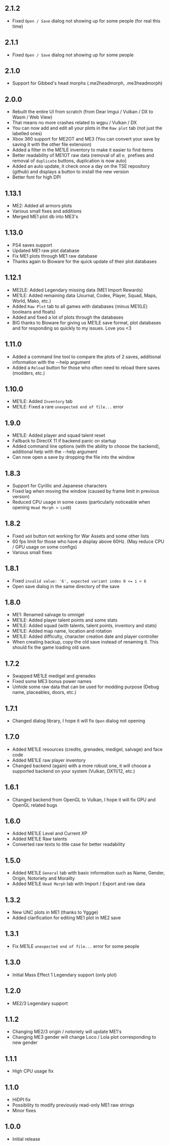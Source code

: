 ## 2.1.2
- Fixed `Open / Save` dialog not showing up for some people (for real this time)

## 2.1.1
- Fixed `Open / Save` dialog not showing up for some people

## 2.1.0
- Support for Gibbed's head morphs (.me2headmorph, .me3headmorph)

## 2.0.0
- Rebuilt the entire UI from scratch (from Dear Imgui / Vulkan / DX to Wasm / Web View)
- That means no more crashes related to wgpu / Vulkan / DX
- You can now add and edit all your plots in the `Raw plot` tab (not just the labelled ones)
- Xbox 360 support for ME2OT and ME3 (You can convert your save by saving it with the other file extension)
- Added a filter in the ME1LE inventory to make it easier to find items
- Better readability of ME1OT raw data (removal of all `m_` prefixes and removal of `duplicate` buttons, duplication is now auto)
- Added an auto update, it check once a day on the TSE repository (github) and displays a button to install the new version
- Better font for high DPI

## 1.13.1
- ME2: Added all armors plots
- Various small fixes and additions
- Merged ME1 plot db into ME3's

## 1.13.0
- PS4 saves support
- Updated ME1 raw plot database
- Fix ME1 plots through ME1 raw database
- Thanks again to Bioware for the quick update of their plot databases

## 1.12.1
- ME2LE: Added Legendary missing data (ME1 Import Rewards)
- ME1LE: Added remaining data (Journal, Codex, Player, Squad, Maps, World, Mako, etc.)
- Added `Raw Plot` tab to all games with databases (minus ME1(LE) booleans and floats)
- Added and fixed a lot of plots through the databases
- BIG thanks to Bioware for giving us ME1LE save format, plot databases and for responding so quickly to my issues. Love you <3

## 1.11.0
- Added a command line tool to compare the plots of 2 saves, additional information with the --help argument
- Added a `Reload` button for those who often need to reload there saves (modders, etc.)

## 1.10.0
- ME1LE: Added `Inventory` tab
- ME1LE: Fixed a rare `unexpected end of file...` error

## 1.9.0
- ME1LE: Added player and squad talent reset
- Fallback to DirectX 11 if backend panic on startup
- Added command line options (with the ability to choose the backend), additional help with the --help argument
- Can now open a save by dropping the file into the window

## 1.8.3
- Support for Cyrillic and Japanese characters
- Fixed lag when moving the window (caused by frame limit in previous version)
- Reduced CPU usage in some cases (particularly noticeable when opening `Head Morph > Lod0`)

## 1.8.2
- Fixed `add` button not working for War Assets and some other lists
- 60 fps limit for those who have a display above 60Hz. (May reduce CPU / GPU usage on some configs)
- Various small fixes

## 1.8.1
- Fixed `invalid value: '6', expected variant index 0 <= i < 6`
- Open save dialog in the same directory of the save

## 1.8.0
- ME1: Renamed salvage to omnigel
- ME1LE: Added player talent points and some stats
- ME1LE: Added squad (with talents, talent points, inventory and stats)
- ME1LE: Added map name, location and rotation
- ME1LE: Added difficulty, character creation date and player controller
- When creating backup, copy the old save instead of renaming it. This should fix the game loading old save.

## 1.7.2
- Swapped ME1LE medigel and grenades
- Fixed some ME3 bonus power names
- Unhide some raw data that can be used for modding purpose (Debug name, placeables, doors, etc.)

## 1.7.1
- Changed dialog library, I hope it will fix `Open` dialog not opening

## 1.7.0
- Added ME1LE resources (credits, grenades, medigel, salvage) and face code
- Added ME1LE raw player inventory
- Changed backend (again) with a more robust one, it will choose a supported backend on your system (Vulkan, DX11/12, etc.)

## 1.6.1
- Changed backend from OpenGL to Vulkan, I hope it will fix GPU and OpenGL related bugs

## 1.6.0
- Added ME1LE Level and Current XP
- Added ME1LE Raw talents
- Converted raw texts to title case for better readability

## 1.5.0
- Added ME1LE `General` tab with basic information such as Name, Gender, Origin, Notoriety and Morality
- Added ME1LE `Head Morph` tab with Import / Export and raw data

## 1.3.2
- New UNC plots in ME1 (thanks to Yggge)
- Added clarification for editing ME1 plot in ME2 save

## 1.3.1
- Fix ME1LE `unexpected end of file...` error for some people

## 1.3.0
- Initial Mass Effect 1 Legendary support (only plot)

## 1.2.0
- ME2/3 Legendary support

## 1.1.2
- Changing ME2/3 origin / notoriety will update ME1's
- Changing ME3 gender will change Loco / Lola plot corresponding to new gender

## 1.1.1
- High CPU usage fix

## 1.1.0
- HiDPI fix
- Possibility to modify previously read-only ME1 raw strings
- Minor fixes

## 1.0.0
- Initial release

